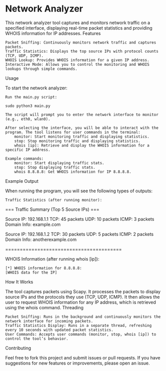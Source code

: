 # Network Analyzer

This network analyzer tool captures and monitors network traffic on a specified interface, displaying real-time packet statistics and providing WHOIS information for IP addresses.
Features

    Packet Sniffing: Continuously monitors network traffic and captures packets.
    Traffic Statistics: Displays the top source IPs with protocol counts (TCP, UDP, ICMP).
    WHOIS Lookup: Provides WHOIS information for a given IP address.
    Interactive Mode: Allows you to control the monitoring and WHOIS lookups through simple commands.

Usage

To start the network analyzer:

    Run the main.py script:

    sudo python3 main.py

    The script will prompt you to enter the network interface to monitor (e.g., eth0, wlan0).

    After selecting the interface, you will be able to interact with the program. The tool listens for user commands in the terminal:
        monitor: Start monitoring traffic and displaying statistics.
        stop: Stop monitoring traffic and displaying statistics.
        whois [ip]: Retrieve and display the WHOIS information for a specific IP address.

    Example commands:
        monitor: Start displaying traffic stats.
        stop: Stop displaying traffic stats.
        whois 8.8.8.8: Get WHOIS information for IP 8.8.8.8.

Example Output

When running the program, you will see the following types of outputs:

    Traffic Statistics (after running monitor):

=== Traffic Summary (Top 5 Source IPs) ===

Source IP: 192.168.1.1
  TCP: 45 packets
  UDP: 10 packets
  ICMP: 3 packets
  Domain Info: example.com

Source IP: 192.168.1.2
  TCP: 30 packets
  UDP: 5 packets
  ICMP: 2 packets
  Domain Info: anotherexample.com

========================================

WHOIS Information (after running whois [ip]):

    [*] WHOIS information for 8.8.8.8:
    [WHOIS data for the IP]

How It Works

The tool captures packets using Scapy. It processes the packets to display source IPs and the protocols they use (TCP, UDP, ICMP). It then allows the user to request WHOIS information for any IP address, which is retrieved using the whois command.
Threading

    Packet Sniffing: Runs in the background and continuously monitors the network interface for incoming packets.
    Traffic Statistics Display: Runs in a separate thread, refreshing every 10 seconds with updated packet statistics.
    User Commands: Accepts user commands (monitor, stop, whois [ip]) to control the tool’s behavior.

Contributing

Feel free to fork this project and submit issues or pull requests. If you have suggestions for new features or improvements, please open an issue.
